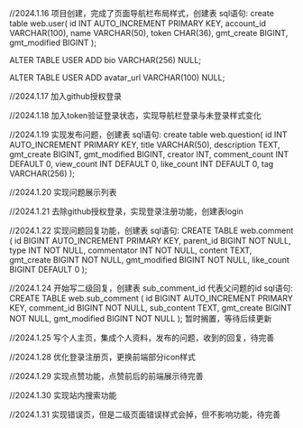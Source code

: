 //2024.1.16
项目创建，完成了页面导航栏布局样式，创建表
sql语句:
create table web.user(
id INT AUTO_INCREMENT PRIMARY KEY,
account_id VARCHAR(100),
name VARCHAR(50),
token CHAR(36),
gmt_create BIGINT,
gmt_modified BIGINT
);

ALTER TABLE USER ADD bio VARCHAR(256) NULL;

ALTER TABLE USER ADD avatar_url VARCHAR(100) NULL;


//2024.1.17
加入github授权登录

//2024.1.18
加入token验证登录状态，实现导航栏登录与未登录样式变化

//2024.1.19
实现发布问题，创建表
sql语句:
create table web.question(
id INT AUTO_INCREMENT PRIMARY KEY,
title VARCHAR(50),
description TEXT,
gmt_create BIGINT,
gmt_modified BIGINT,
creator INT,
comment_count INT DEFAULT 0,
view_count INT DEFAULT 0,
like_count INT DEFAULT 0,
tag VARCHAR(256)
);


//2024.1.20
实现问题展示列表

//2024.1.21
去除github授权登录，实现登录注册功能，创建表login

//2024.1.22
实现问题回复功能，创建表
sql语句:
CREATE TABLE web.comment (
id BIGINT AUTO_INCREMENT PRIMARY KEY,
parent_id BIGINT NOT NULL,
type INT NOT NULL,
commentator INT NOT NULL,
content TEXT,
gmt_create BIGINT NOT NULL,
gmt_modified BIGINT NOT NULL,
like_count BIGINT DEFAULT 0
);

//2024.1.24
开始写二级回复，创建表
    sub_comment_id 代表父问题的id
    sql语句:
CREATE TABLE web.sub_comment (
id BIGINT AUTO_INCREMENT PRIMARY KEY,
comment_id BIGINT NOT NULL,
sub_content TEXT,
gmt_create BIGINT NOT NULL,
gmt_modified BIGINT NOT NULL
);
暂时搁置，等待后续更新

//2024.1.25
写个人主页，集成个人资料，发布的问题，收到的回复，待完善

//2024.1.28
优化登录注册页，更换前端部分icon样式

//2024.1.29
实现点赞功能，点赞前后的前端展示待完善

//2024.1.30
实现站内搜索功能

//2024.1.31
实现错误页，但是二级页面错误样式会掉，但不影响功能，待完善
